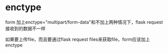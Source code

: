 # enctype
form 加上enctype="multipart/form-data"和不加上两种情况下，flask request接收到的数据不一样

如果要上传file，而且要通过flask request files来获取file，form应该加上 enctype